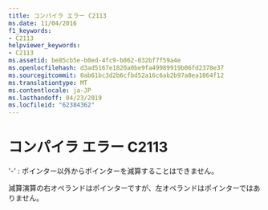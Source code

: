 ```yaml
---
title: コンパイラ エラー C2113
ms.date: 11/04/2016
f1_keywords:
- C2113
helpviewer_keywords:
- C2113
ms.assetid: be85cb5e-b0ed-4fc9-b062-032bf7f59a4e
ms.openlocfilehash: d3ad5167e1820a0be9fa49989919b06fd2378e37
ms.sourcegitcommit: 0ab61bc3d2b6cfbd52a16c6ab2b97a8ea1864f12
ms.translationtype: MT
ms.contentlocale: ja-JP
ms.lasthandoff: 04/23/2019
ms.locfileid: "62384362"
---
```

# <a name="compiler-error-c2113"></a>コンパイラ エラー C2113

'-' : ポインター以外からポインターを減算することはできません。

減算演算の右オペランドはポインターですが、左オペランドはポインターではありません。